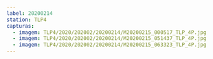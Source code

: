 ```yaml
---
label: 20200214
station: TLP4
capturas:
  - imagem: TLP4/2020/202002/20200214/M20200215_000517_TLP_4P.jpg
  - imagem: TLP4/2020/202002/20200214/M20200215_051437_TLP_4P.jpg
  - imagem: TLP4/2020/202002/20200214/M20200215_063323_TLP_4P.jpg
---
```

